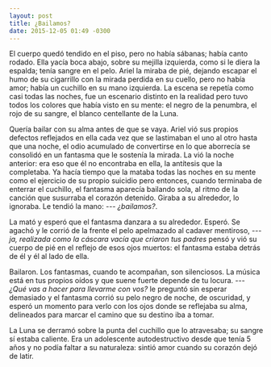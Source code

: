 ```yaml
---
layout: post
title: ¿Bailamos?
date: 2015-12-05 01:49 -0300
---
```


El cuerpo quedó tendido en el piso, pero no había sábanas; había canto rodado.
Ella yacía boca abajo, sobre su mejilla izquierda, como si le diera la espalda;
tenía sangre en el pelo. Ariel la miraba de pié, dejando escapar el humo de su
cigarrillo con la mirada perdida en su cuello, pero no había amor; había un
cuchillo en su mano izquierda. La escena se repetía como casi todas las noches,
fue un escenario distinto en la realidad pero tuvo todos los colores que había
visto en su mente: el negro de la penumbra, el rojo de su sangre, el blanco
centellante de la Luna.

Quería bailar con su alma antes de que se vaya. Ariel vió sus propios defectos
reflejados en ella cada vez que se lastimaban el uno al otro hasta que una
noche, el odio acumulado de convertirse en lo que aborrecía se consolidó en un
fantasma que le sostenía la mirada. La vió la noche anterior: era eso que él no
encontraba en ella, la antítesis que la completaba. Ya hacía tiempo que la
mataba todas las noches en su mente como el ejercicio de su propio suicidio
pero entonces, cuando terminaba de enterrar el cuchillo, el fantasma aparecía
bailando sola, al ritmo de la canción que susurraba el corazón detenido. Giraba
a su alrededor, lo ignoraba. Le tendió la mano: *--- ¿bailamos?*.

La mató y esperó que el fantasma danzara a su alrededor. Esperó. Se agachó y le
corrió de la frente el pelo apelmazado al cadaver mentiroso, *--- ja, realizada
como la cáscara vacía que criaron tus padres* pensó y vió su cuerpo de pié en
el reflejo de esos ojos muertos: el fantasma estaba detrás de él y él al lado
de ella.

Bailaron. Los fantasmas, cuando te acompañan, son silenciosos. La música está
en tus propios oídos y que suene fuerte depende de tu locura. *--- ¿Qué vas a
hacer para llevarme con vos?* le preguntó sin esperar demasiado y el fantasma
corrió su pelo negro de noche, de oscuridad, y esperó un momento para verlo con
los ojos donde se reflejaba su alma, delineados para marcar el camino que su
destino iba a tomar.

La Luna se derramó sobre la punta del cuchillo que lo atravesaba; su sangre sí
estaba caliente. Era un adolescente autodestructivo desde que tenía 5 años y no
podía faltar a su naturaleza: sintió amor cuando su corazón dejó de latir.
